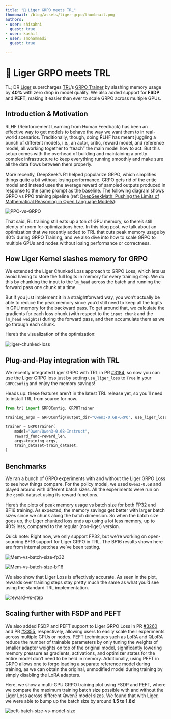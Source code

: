 ```yaml
---
title: "🐯 Liger GRPO meets TRL" 
thumbnail: /blog/assets/liger-grpo/thumbnail.png
authors:
- user: shisahni
  guest: true
- user: kashif
- user: smohammadi
  guest: true

---
```


# 🐯 Liger GRPO meets TRL

TL; DR
[Liger](https://github.com/linkedin/Liger-Kernel) supercharges [TRL](https://github.com/huggingface/trl)’s [GRPO Trainer](https://huggingface.co/docs/trl/grpo_trainer) by slashing memory usage by **40%** with zero drop in model quality. We also added support for **FSDP** and **PEFT**, making it easier than ever to scale GRPO across multiple GPUs. 

## Introduction & Motivation

RLHF (Reinforcement Learning from Human Feedback) has been an effective way to get models to behave the way we want them to in real-world scenarios. Traditionally, though, doing RLHF has meant juggling a bunch of different models, i.e., an actor, critic, reward model, and reference model, all working together to “teach” the main model how to act. But this setup comes with the overhead of building and maintaining a pretty complex infrastructure to keep everything running smoothly and make sure all the data flows between them properly.

More recently, DeepSeek’s R1 helped popularize GRPO, which simplifies things quite a bit without losing performance. GRPO gets rid of the critic model and instead uses the average reward of sampled outputs produced in response to the same prompt as the baseline. The following diagram shows GRPO vs PPO training pipeline (ref: [DeepSeekMath: Pushing the Limits of Mathematical Reasoning in Open Language Models](https://huggingface.co/papers/2402.03300)):

![PPO-vs-GRPO](https://huggingface.co/datasets/huggingface/documentation-images/resolve/main/blog/liger-grpo/image5.png)

That said, RL training still eats up a ton of GPU memory, so there’s still plenty of room for optimizations here. In this blog post, we talk about an optimization that we recently added to TRL that cuts peak memory usage by 40% during GRPO Training, and we also dive into how to scale GRPO to multiple GPUs and nodes without losing performance or correctness.

## How Liger Kernel slashes memory for GRPO

We extended the Liger Chunked Loss approach to GRPO Loss, which lets us avoid having to store the full logits in memory for every training step. We do this by chunking the input to the `lm_head` across the batch and running the forward pass one chunk at a time.

But if you just implement it in a straightforward way, you won’t actually be able to reduce the peak memory since you’d still need to keep all the logits in GPU memory for the backward pass. To get around that, we calculate the gradients for each loss chunk (with respect to the `input chunk` and the `lm_head weights`) during the forward pass, and then accumulate them as we go through each chunk.

Here’s the visualization of the optimization:

![liger-chunked-loss](https://huggingface.co/datasets/huggingface/documentation-images/resolve/main/blog/liger-grpo/image7.gif)

## Plug-and-Play integration with TRL

We recently integrated Liger GRPO with TRL in PR [#3184](https://github.com/huggingface/trl/pull/3184), so now you can use the Liger GRPO loss just by setting `use_liger_loss` to `True` in your `GRPOConfig` and enjoy the memory savings!

Heads up: these features aren’t in the latest TRL release yet, so you’ll need to install TRL from source for now.

```python
from trl import GRPOConfig, GRPOTrainer

training_args = GRPOConfig(output_dir="Qwen3-0.6B-GRPO", use_liger_loss=True)

trainer = GRPOTrainer(
    model="Qwen/Qwen3-0.6B-Instruct",
    reward_func=reward_len,
    args=training_args,
    train_dataset=train_dataset,
)
```

## Benchmarks

We ran a bunch of GRPO experiments with and without the Liger GRPO Loss to see how things compare. For the policy model, we used `Qwen3-0.6B` and played around with different batch sizes. All the experiments were run on the `gsm8k` dataset using its reward functions.

Here’s the plots of peak memory usage vs batch size for both FP32 and BF16 training. As expected, the memory savings get better with larger batch sizes since we chunk along the batch dimension. So when the batch size goes up, the Liger chunked loss ends up using a lot less memory, up to 40% less, compared to the regular (non-liger) version. 

Quick note: Right now, we only support FP32, but we're working on open-sourcing BF16 support for Liger GRPO in TRL. The BF16 results shown here are from internal patches we’ve been testing.

![Mem-vs-batch-size-fp32](https://huggingface.co/datasets/huggingface/documentation-images/resolve/main/blog/liger-grpo/image3.png)

![Mem-vs-batch-size-bf16](https://huggingface.co/datasets/huggingface/documentation-images/resolve/main/blog/liger-grpo/image4.png)


We also show that Liger Loss is effectively accurate. As seen in the plot, rewards over training steps stay pretty much the same as what you’d see using the standard TRL implementation.

![reward-vs-step](https://huggingface.co/datasets/huggingface/documentation-images/resolve/main/blog/liger-grpo/image1.png)


## Scaling further with FSDP and PEFT

We also added FSDP and PEFT support to Liger GRPO Loss in PR [#3260](https://github.com/huggingface/trl/pull/3260) and PR [#3355](https://github.com/huggingface/trl/pull/3355), respectively, allowing users to easily scale their experiments across multiple GPUs or nodes. PEFT techniques such as LoRA and QLoRA reduce the number of trainable parameters by only tuning the weights of smaller adapter weights on top of the original model, significantly lowering memory pressure as gradients, activations, and optimizer states for the entire model don’t need to be held in memory. Additionally, using PEFT in GRPO allows one to forgo loading a separate reference model during training, as we can obtain the original, unmodified model during training by simply disabling the LoRA adapters. 

Here, we show a multi-GPU GRPO training plot using FSDP and PEFT, where we compare the maximum training batch size possible with and without the Liger Loss across different Qwen3 model sizes. We found that with Liger, we were able to bump up the batch size by around **1.5 to 1.8x**!

![peft-batch-size-vs-model-size](https://huggingface.co/datasets/huggingface/documentation-images/resolve/main/blog/liger-grpo/image6.png)

